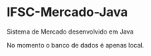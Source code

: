 # IFSC-Mercado-Java
 Sistema de Mercado desenvolvido em Java

 No momento o banco de dados é apenas local.
